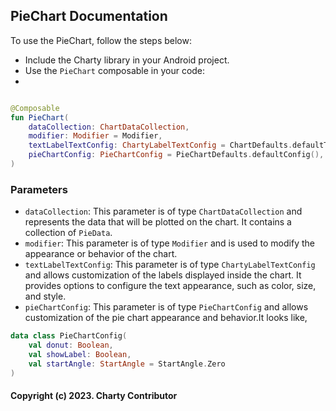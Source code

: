## PieChart Documentation

To use the PieChart, follow the steps below:

- Include the Charty library in your Android project.
- Use the `PieChart` composable in your code:
- 
```kotlin

@Composable
fun PieChart(
    dataCollection: ChartDataCollection,
    modifier: Modifier = Modifier,
    textLabelTextConfig: ChartyLabelTextConfig = ChartDefaults.defaultTextLabelConfig(),
    pieChartConfig: PieChartConfig = PieChartDefaults.defaultConfig(),
)
```


### Parameters
- `dataCollection`: This parameter is of type `ChartDataCollection` and represents the data that will be plotted on the chart. It contains a collection of `PieData`.
- `modifier`: This parameter is of type `Modifier` and is used to modify the appearance or behavior of the chart.
- `textLabelTextConfig`: This parameter is of type `ChartyLabelTextConfig` and allows customization of the labels displayed inside the chart. It provides options to configure the text appearance, such as color, size, and style.
- `pieChartConfig`: This parameter is of type `PieChartConfig` and allows customization of the pie chart appearance and behavior.It looks like,
```kotlin
data class PieChartConfig(
    val donut: Boolean,
    val showLabel: Boolean,
    val startAngle: StartAngle = StartAngle.Zero
)
```

#### Copyright (c) 2023. Charty Contributor